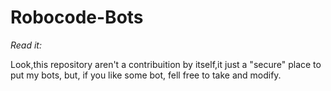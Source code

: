 # Robocode-Bots
_Read it:_

Look,this repository aren't a contribuition by itself,it just a "secure" place to put my bots, but, if you like some bot, fell free to take and modify.
